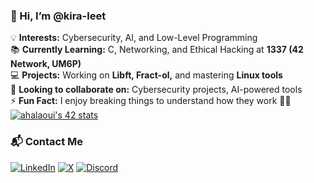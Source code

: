 ### 👋 Hi, I’m **@kira-leet**  
💡 **Interests:** Cybersecurity, AI, and Low-Level Programming  
📚 **Currently Learning:** C, Networking, and Ethical Hacking at **1337 (42 Network, UM6P)**  
💻 **Projects:** Working on **Libft, Fract-ol,** and mastering **Linux tools**  
🤝 **Looking to collaborate on:** Cybersecurity projects, AI-powered tools  
⚡ **Fun Fact:** I enjoy breaking things to understand how they work 🐱‍💻  
[![ahalaoui's 42 stats](https://badge.mediaplus.ma/Black/ahalaoui)](https://github.com/oakoudad/badge42)
### 📬 Contact Me  
[![LinkedIn](https://img.shields.io/badge/LinkedIn-%230A66C2.svg?&style=for-the-badge&logo=linkedin&logoColor=white)](https://www.linkedin.com/in/ahmed-alaoui-b70b5730b/) [![X](https://img.shields.io/badge/X-%23171717.svg?&style=for-the-badge&logo=twitter&logoColor=white)](https://x.com/Ahmedalaouii) 
[![Discord](https://img.shields.io/badge/Discord-%235865F2.svg?&style=for-the-badge&logo=discord&logoColor=white)](https://discordapp.com/users/1254747079595786250) 
